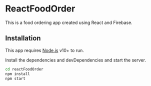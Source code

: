 # ReactFoodOrder

This is a food ordering app created using React and Firebase.

## Installation

This app requires [Node.js](https://nodejs.org/) v10+ to run.

Install the dependencies and devDependencies and start the server.

```sh
cd reactFoodOrder
npm install
npm start
```
